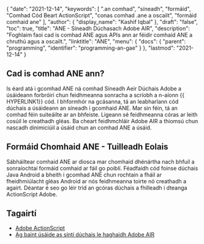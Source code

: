 
{
  "date": "2021-12-14",
  "keywords": [
".an comhad",
"síneadh",
"formáid",
"Comhad Cód Beart ActionScript",
"conas comhad .ane a oscailt",
"formáid comhaid ane"
],
  "author": {
    "display_name": "Kashif Iqbal"
},
  "draft": "false",
  "toc": true,
  "title": "ANE - Síneadh Dúchasach Adobe AIR",
  "description": "Foghlaim faoi cad is comhad ANE agus APIs ann ar féidir comhaid ANE a chruthú agus a oscailt.",
  "linktitle": "ANE",
  "menu": {
    "docs": {
      "parent": "programming",
      "identifier": "programming-an-gae"
}
},
  "lastmod": "2021-12-14"
}

## Cad is comhad ANE ann?

Is éard atá i gcomhad ANE ná comhad Síneadh Aeir Dúchais Adobe a úsáideann forbróirí chun feidhmeanna sonracha a scríobh a n-aíonn {{ HYPERLINK1}} cód. I bhformhór na gcásanna, tá an leabharlann cód dúchais a úsáideann an síneadh i gcomhaid ANE. Mar sin féin, tá an comhad féin suiteáilte ar an bhfeiste. Ligeann sé feidhmeanna córas ar leith cosúil le creathadh gléas. Ba cheart feidhmchláir Adobe AIR a thiomsú chun nascadh dinimiciúil a úsáid chun an comhad ANE a úsáid.

## Formáid Chomhaid ANE - Tuilleadh Eolais

Sábháiltear comhaid ANE ar diosca mar chomhaid dhénártha nach bhfuil a sonraíochtaí formáid comhaid ar fáil go poiblí. Féadfaidh cód foinse dúchais Java Android a bheith i gcomhad ANE chun rochtain a fháil ar fheidhmiúlacht gléas Android ar nós feidhmeanna toirte nó creathadh a agairt. Déantar é seo go léir tríd an gcóras dúchais a fhilleadh i dteanga ActionScript Adobe.

## Tagairtí

 * [Adobe ActionScript]( https://en.wikipedia.org/wiki/ActionScript)
 * [Ag baint úsáide as síntí dúchais le haghaidh Adobe AIR](https://help.adobe.com/en_US/air/build/WS597e5dadb9cc1e0253f7d2fc1311b491071-8000.html)

